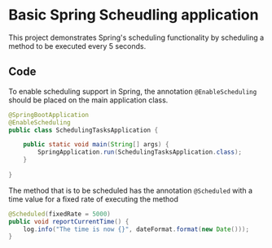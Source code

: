 # Basic Spring Scheudling application

This project demonstrates Spring's scheduling functionality by scheduling a method to be executed every 5 seconds.

## Code

To enable scheduling support in Spring, the annotation `@EnableScheduling` should be placed on the main application class.

```java
@SpringBootApplication
@EnableScheduling
public class SchedulingTasksApplication {

    public static void main(String[] args) {
        SpringApplication.run(SchedulingTasksApplication.class);
    }
	
}
```

The method that is to be scheduled has the annotation `@Scheduled` with a time value for a fixed rate of executing the method 


```java
@Scheduled(fixedRate = 5000)
public void reportCurrentTime() {
    log.info("The time is now {}", dateFormat.format(new Date()));
}
```